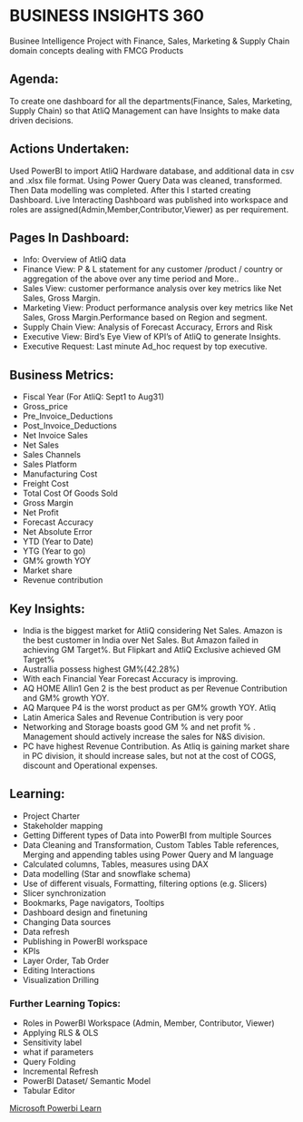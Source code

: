 # BUSINESS INSIGHTS 360

Businee Intelligence Project with Finance, Sales, Marketing & Supply Chain domain concepts dealing with FMCG Products

## Agenda:
To create one dashboard for all the departments(Finance, Sales, Marketing, Supply Chain) so that AtliQ Management can have Insights to make data driven decisions.

## Actions Undertaken:
Used PowerBI to import AtliQ Hardware database, and additional data in csv and .xlsx file format. Using Power Query Data was cleaned, transformed. 
Then Data modelling was completed.
After this I started creating Dashboard.
Live Interacting Dashboard was published into workspace and roles are assigned(Admin,Member,Contributor,Viewer) as per requirement.

## Pages In Dashboard:
* Info: Overview of AtliQ data
* Finance View: P & L statement for any customer /product / country or aggregation of the above over any time period and More..
* Sales View: customer performance analysis over key metrics like Net Sales, Gross Margin.
* Marketing View: Product performance analysis over key metrics like Net Sales, Gross Margin.Performance based on Region and segment.
* Supply Chain View: Analysis of Forecast Accuracy, Errors and Risk
* Executive View: Bird’s Eye View of KPI’s of AtliQ to generate Insights.
* Executive Request: Last minute Ad_hoc request by top executive.

## Business Metrics:
* Fiscal Year (For AtliQ: Sept1 to Aug31)
* Gross_price
* Pre_Invoice_Deductions
* Post_Invoice_Deductions
* Net Invoice Sales
* Net Sales
* Sales Channels
* Sales Platform
* Manufacturing Cost
* Freight Cost
* Total Cost Of Goods Sold
* Gross Margin
* Net Profit
* Forecast Accuracy
* Net Absolute Error
* YTD (Year to Date)
* YTG (Year to go)
* GM% growth YOY
* Market share
* Revenue contribution


## Key Insights:
* India is the biggest market for AtliQ considering Net Sales. Amazon is the best customer in India over Net Sales. But Amazon failed in achieving GM Target%. But Flipkart and AtliQ Exclusive achieved GM Target% 
* Australlia possess highest GM%(42.28%) 
* With each Financial Year Forecast Accuracy is improving.
* AQ HOME Allin1 Gen 2 is the best product as per Revenue Contribution and GM% growth YOY.
* AQ Marquee P4 is the worst product as per GM% growth YOY. Atliq 
* Latin America Sales and Revenue Contribution is very poor
* Networking and Storage boasts good GM % and net profit % .  Management should actively increase the sales for N&S division.
* PC have highest Revenue Contribution. As Atliq is gaining market share in PC division, it should increase sales, but not at the cost of COGS, discount and Operational expenses.


## Learning:
* Project Charter
* Stakeholder mapping
* Getting Different types of Data into PowerBI from multiple Sources
* Data Cleaning and Transformation, Custom Tables Table references, Merging and appending tables using Power Query and M language
* Calculated columns, Tables, measures using DAX
* Data modelling (Star and snowflake schema)
* Use of different visuals, Formatting, filtering options (e.g. Slicers)
* Slicer synchronization
* Bookmarks, Page navigators, Tooltips
* Dashboard design and finetuning
* Changing Data sources
* Data refresh
* Publishing in PowerBI workspace
* KPIs
* Layer Order, Tab Order
* Editing Interactions
* Visualization Drilling


### Further Learning Topics:
* Roles in PowerBI Workspace (Admin, Member, Contributor, Viewer)
* Applying RLS & OLS
* Sensitivity label
* what if parameters
* Query Folding
* Incremental Refresh
* PowerBI Dataset/ Semantic Model
* Tabular Editor

[Microsoft Powerbi Learn](https://learn.microsoft.com/en-us/training/powerplatform/power-bi)



 
